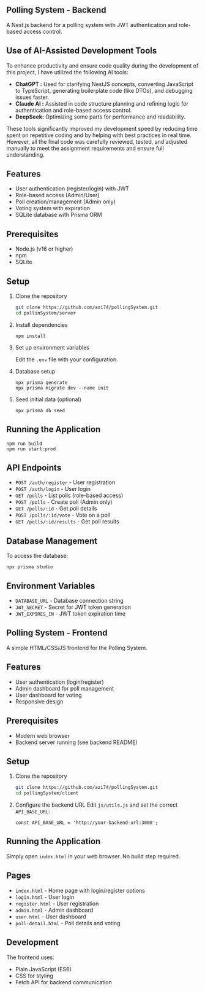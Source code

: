 ## Polling System - Backend

A Nest.js backend for a polling system with JWT authentication and role-based access control.

## Use of AI-Assisted Development Tools

To enhance productivity and ensure code quality during the development of this project, I have utilized the following AI tools:

* **ChatGPT  :** Used for clarifying NestJS concepts, converting JavaScript to TypeScript, generating boilerplate code (like DTOs), and debugging issues faster.
* **Claude AI :** Assisted in code structure planning and refining logic for authentication and role-based access control.
* **DeepSeek:** Optimizing some parts for performance and readability.

These tools significantly improved my development speed by reducing time spent on repetitive coding and by helping with best practices in real time. However, all the final code was carefully reviewed, tested, and adjusted manually to meet the assignment requirements and ensure full understanding.

## Features

- User authentication (register/login) with JWT
- Role-based access (Admin/User)
- Poll creation/management (Admin only)
- Voting system with expiration
- SQLite database with Prisma ORM

## Prerequisites

- Node.js (v16 or higher)
- npm
- SQLite

## Setup

1. Clone the repository

   ```bash
   git clone https://github.com/azi74/pollingSystem.git
   cd pollinSystem/server
   ```
2. Install dependencies

   ```
   npm install
   ```
3. Set up environment variables

   Edit the `.env` file with your configuration.
4. Database setup

   ```
   npx prisma generate
   npx prisma migrate dev --name init
   ```
5. Seed initial data (optional)

   ```
   npx prisma db seed
   ```

## Running the Application

```
npm run build
npm run start:prod
```

## API Endpoints

* `POST /auth/register` - User registration
* `POST /auth/login` - User login
* `GET /polls` - List polls (role-based access)
* `POST /polls` - Create poll (Admin only)
* `GET /polls/:id` - Get poll details
* `POST /polls/:id/vote` - Vote on a poll
* `GET /polls/:id/results` - Get poll results

## Database Management

To access the database:

```
npx prisma studio
```

## Environment Variables

* `DATABASE_URL` - Database connection string
* `JWT_SECRET` - Secret for JWT token generation
* `JWT_EXPIRES_IN` - JWT token expiration time

## Polling System - Frontend

A simple HTML/CSS/JS frontend for the Polling System.

## Features

- User authentication (login/register)
- Admin dashboard for poll management
- User dashboard for voting
- Responsive design

## Prerequisites

- Modern web browser
- Backend server running (see backend README)

## Setup

1. Clone the repository

   ```bash
   git clone https://github.com/azi74/pollingSystem.git
   cd pollingSystem/client
   ```
2. Configure the backend URL
   Edit `js/utils.js` and set the correct `API_BASE_URL`:

   ```
   const API_BASE_URL = 'http://your-backend-url:3000';
   ```

## Running the Application

Simply open `index.html` in your web browser. No build step required.

## Pages

* `index.html` - Home page with login/register options
* `login.html` - User login
* `register.html` - User registration
* `admin.html` - Admin dashboard
* `user.html` - User dashboard
* `poll-detail.html` - Poll details and voting

## Development

The frontend uses:

* Plain JavaScript (ES6)
* CSS for styling
* Fetch API for backend communication
